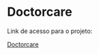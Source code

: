 # Doctorcare

Link de acesso para o projeto:

<a href="https://taupe-taiyaki-6d73d1.netlify.app" target="_blank">Doctorcare</a>
